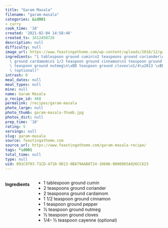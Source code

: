 ```yaml
---
title: "Garam Masala"
filename: "garam-masala"
categories: &id001
- curry
cook_time: '10'
created: '2021-02-04 14:58:46'
created_ts: 1612450726
description: null
difficulty: null
image_url: https://www.feastingathome.com/wp-content/uploads/2018/12/garam-masala-recipe-100-683x1024.jpg
ingredients: "1 tablespoon ground cumin\n2 teaspoons ground coriander\n2 teaspoons\
  \ ground cardamom\n1 1/2 teaspoon ground cinnamon\n1 teaspoon ground pepper\n\xBD\
  \ teaspoon ground nutmeg\n\xBD teaspoon ground cloves\n1/4\u2013 \xBD teaspoon cayenne\
  \ (optional)"
intrash: 0
meal_dates: null
meal_types: null
mine: null
name: Garam Masala
p_recipe_id: 468
permalink: /recipes/garam-masala
photo_large: null
photo_thumb: garam-masala-thumb.jpg
photos_dict: null
prep_time: '10'
rating: 5
servings: null
slug: garam-masala
source: feastingathome.com
source_url: https://www.feastingathome.com/garam-masala-recipe/
tags: *id001
total_time: null
type: null
uid: 091C9703-71CD-4710-9D13-0BA79AAB8724-10686-0000065A926CC623
---
```

<div class="large-8 medium-7 columns" id="writeup">	</div><!-- #writeup -->
</div><!-- #row-one -->
<div class="row" id="row-two">	<div class="medium-4 small-5 columns" id="ingredients"><h4>Ingredients</h4><div class="box box-ingredients content"><ul>
<li>1 tablespoon ground cumin</li>
<li>2 teaspoons ground coriander</li>
<li>2 teaspoons ground cardamom</li>
<li>1 1/2 teaspoon ground cinnamon</li>
<li>1 teaspoon ground pepper</li>
<li>½ teaspoon ground nutmeg</li>
<li>½ teaspoon ground cloves</li>
<li>1/4– ½ teaspoon cayenne (optional)</li>
</ul>
</div>	</div>	<div class="medium-6 small-7 columns" id="directions">	</div>